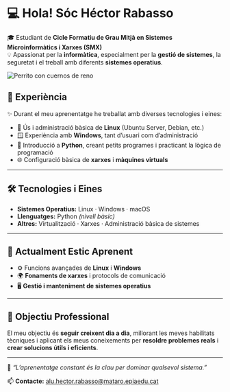 # 💻 Hola! Sóc **Héctor Rabasso**

🎓 Estudiant de **Cicle Formatiu de Grau Mitjà en Sistemes Microinformàtics i Xarxes (SMX)**  
💡 Apassionat per la **informàtica**, especialment per la **gestió de sistemes**, la seguretat i el treball amb diferents **sistemes operatius**.

![Perrito con cuernos de reno](unnamed.png)

## 🧠 Experiència
✨ Durant el meu aprenentatge he treballat amb diverses tecnologies i eines:

- 🐧 Ús i administració bàsica de **Linux** (Ubuntu Server, Debian, etc.)  
- 🪟 Experiència amb **Windows**, tant d’usuari com d’administració  
- 🐍 Introducció a **Python**, creant petits programes i practicant la lògica de programació  
- 🌐 Configuració bàsica de **xarxes** i **màquines virtuals**

---

## 🛠️ Tecnologies i Eines
- **Sistemes Operatius:** Linux · Windows · macOS  
- **Llenguatges:** Python *(nivell bàsic)*  
- **Altres:** Virtualització · Xarxes · Administració bàsica de sistemes  

---

## 📘 Actualment Estic Aprenent
- ⚙️ Funcions avançades de **Linux** i **Windows**  
- 🌍 **Fonaments de xarxes** i protocols de comunicació  
- 🖥️ **Gestió i manteniment de sistemes operatius**

---

## 🎯 Objectiu Professional
El meu objectiu és **seguir creixent dia a dia**, millorant les meves habilitats tècniques i aplicant els meus coneixements per **resoldre problemes reals** i **crear solucions útils i eficients**.  

---

💬 *“L’aprenentatge constant és la clau per dominar qualsevol sistema.”*

📫 **Contacte:** [alu.hector.rabasso@mataro.epiaedu.cat](mailto:alu.hector.rabasso@mataro.epiaedu.cat)

